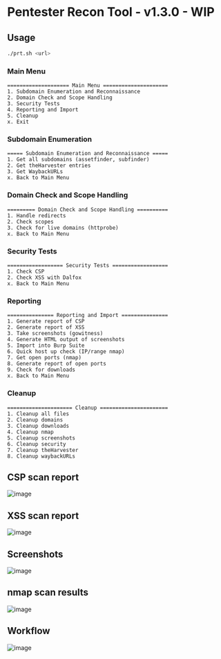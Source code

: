 # Pentester Recon Tool - v1.3.0 - WIP

## Usage
```bash
./prt.sh <url>
```

### Main Menu
```
==================== Main Menu =====================
1. Subdomain Enumeration and Reconnaissance
2. Domain Check and Scope Handling
3. Security Tests
4. Reporting and Import
5. Cleanup
x. Exit
```
### Subdomain Enumeration
```
===== Subdomain Enumeration and Reconnaissance =====
1. Get all subdomains (assetfinder, subfinder)
2. Get theHarvester entries
3. Get WaybackURLs
x. Back to Main Menu
```
### Domain Check and Scope Handling
```
========= Domain Check and Scope Handling ==========
1. Handle redirects
2. Check scopes
3. Check for live domains (httprobe)
x. Back to Main Menu
```
### Security Tests
```
================== Security Tests ==================
1. Check CSP
2. Check XSS with Dalfox
x. Back to Main Menu
```
### Reporting
```
=============== Reporting and Import ===============
1. Generate report of CSP
2. Generate report of XSS
3. Take screenshots (gowitness)
4. Generate HTML output of screenshots
5. Import into Burp Suite
6. Quick host up check (IP/range nmap)
7. Get open ports (nmap)
8. Generate report of open ports
9. Check for downloads
x. Back to Main Menu
```
### Cleanup
```
===================== Cleanup ======================
1. Cleanup all files
2. Cleanup domains
3. Cleanup downloads
4. Cleanup nmap
5. Cleanup screenshots
6. Cleanup security
7. Cleanup theHarvester
8. Cleanup waybackURLs
```

## CSP scan report
![image](https://github.com/user-attachments/assets/d3e9643c-321e-42ff-a239-13f25f3cf0a1)

## XSS scan report
![image](https://github.com/user-attachments/assets/bd5d0d00-d5d5-451e-85ff-649c116cbd61)

## Screenshots
![image](https://github.com/user-attachments/assets/8f010c1f-cfdf-447e-8d75-d5810da4ee79)

## nmap scan results
![image](https://github.com/user-attachments/assets/02a1cc3a-cf03-4888-8820-b26bf42f8401)

## Workflow
![image](https://github.com/user-attachments/assets/2cae0dbb-ca35-4e21-b9ad-5a5e4af4e4b0)


